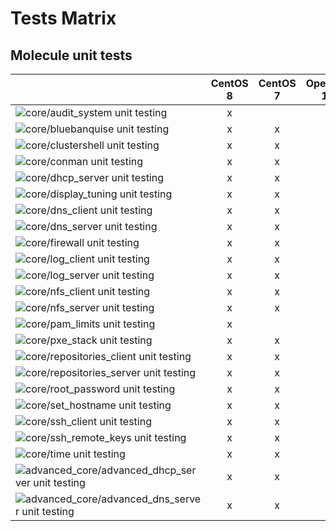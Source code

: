 Tests Matrix
============

Molecule unit tests
-------------------


|                                                                                                                           | CentOS 8 | CentOS 7 | OpenSUSE 15.1 |
|-----------------------------------------------------------------------------------------------------------------------------------------------------|:-:|:-:|:-:|
|![core/audit_system unit testing](https://github.com/bluebanquise/bluebanquise/workflows/core/bluebanquise%20unit%20testing/badge.svg)               | x |   |   |
|![core/bluebanquise unit testing](https://github.com/bluebanquise/bluebanquise/workflows/core/bluebanquise%20unit%20testing/badge.svg)               | x | x |   |
|![core/clustershell unit testing](https://github.com/bluebanquise/bluebanquise/workflows/core/clustershell%20unit%20testing/badge.svg)               | x | x | x |
|![core/conman unit testing](https://github.com/bluebanquise/bluebanquise/workflows/core/conman%20unit%20testing/badge.svg)                           | x | x | x |
|![core/dhcp_server unit testing](https://github.com/bluebanquise/bluebanquise/workflows/core/dhcp_server%20unit%20testing/badge.svg)                 | x | x |   |
|![core/display_tuning unit testing](https://github.com/bluebanquise/bluebanquise/workflows/core/display_tuning%20unit%20testing/badge.svg)           | x | x |   |
|![core/dns_client unit testing](https://github.com/bluebanquise/bluebanquise/workflows/core/dns_client%20unit%20testing/badge.svg)                   | x | x | x |
|![core/dns_server unit testing](https://github.com/bluebanquise/bluebanquise/workflows/core/dns_server%20unit%20testing/badge.svg)                   | x | x |   |
|![core/firewall unit testing](https://github.com/bluebanquise/bluebanquise/workflows/core/firewall%20unit%20testing/badge.svg)                       | x | x |   |
|![core/log_client unit testing](https://github.com/bluebanquise/bluebanquise/workflows/core/log_client%20unit%20testing/badge.svg)                   | x | x | x |
|![core/log_server unit testing](https://github.com/bluebanquise/bluebanquise/workflows/core/log_server%20unit%20testing/badge.svg)                   | x | x | x |
|![core/nfs_client unit testing](https://github.com/bluebanquise/bluebanquise/workflows/core/nfs_client%20unit%20testing/badge.svg)                   | x | x |   |
|![core/nfs_server unit testing](https://github.com/bluebanquise/bluebanquise/workflows/core/nfs_server%20unit%20testing/badge.svg)                   | x | x |   |
|![core/pam_limits unit testing](https://github.com/bluebanquise/bluebanquise/workflows/core/pam_limits%20unit%20testing/badge.svg)                   | x |   |   |
|![core/pxe_stack unit testing](https://github.com/bluebanquise/bluebanquise/workflows/core/pxe_stack%20unit%20testing/badge.svg)                     | x | x |   |
|![core/repositories_client unit testing](https://github.com/bluebanquise/bluebanquise/workflows/core/repositories_client%20unit%20testing/badge.svg) | x | x |   |
|![core/repositories_server unit testing](https://github.com/bluebanquise/bluebanquise/workflows/core/repositories_server%20unit%20testing/badge.svg) | x | x |   |
|![core/root_password unit testing](https://github.com/bluebanquise/bluebanquise/workflows/core/root_password%20unit%20testing/badge.svg)             | x | x | x |
|![core/set_hostname unit testing](https://github.com/bluebanquise/bluebanquise/workflows/core/set_hostname%20unit%20testing/badge.svg)               | x | x |   |
|![core/ssh_client unit testing](https://github.com/bluebanquise/bluebanquise/workflows/core/ssh_client%20unit%20testing/badge.svg)                   | x | x | x |
|![core/ssh_remote_keys unit testing](https://github.com/bluebanquise/bluebanquise/workflows/core/ssh_remote_keys%20unit%20testing/badge.svg)                     | x | x | x |
|![core/time unit testing](https://github.com/bluebanquise/bluebanquise/workflows/core/time%20unit%20testing/badge.svg)                               | x | x |   |
|![advanced_core/advanced_dhcp_server unit testing](https://github.com/bluebanquise/bluebanquise/workflows/advanced_core/advanced_dhcp_server%20unit%20testing/badge.svg)                 | x | x |   |
|![advanced_core/advanced_dns_server unit testing](https://github.com/bluebanquise/bluebanquise/workflows/advanced_core/advanced_dns_server%20unit%20testing/badge.svg)                   | x | x |   |
